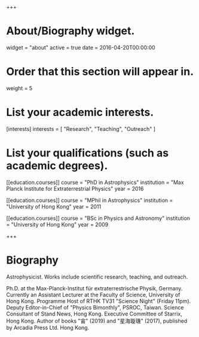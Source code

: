 +++
# About/Biography widget.
widget = "about"
active = true
date = 2016-04-20T00:00:00

# Order that this section will appear in.
weight = 5

# List your academic interests.
[interests]
  interests = [
    "Research",
    "Teaching",
    "Outreach"
  ]

# List your qualifications (such as academic degrees).
[[education.courses]]
  course = "PhD in Astrophysics"
  institution = "Max Planck Institute for Extraterrestrial Physics"
  year = 2016

[[education.courses]]
  course = "MPhil in Astrophysics"
  institution = "University of Hong Kong"
  year = 2011

[[education.courses]]
  course = "BSc in Physics and Astronomy"
  institution = "University of Hong Kong"
  year = 2009
 
+++

# Biography

Astrophysicist. Works include scientific research, teaching, and outreach.

Ph.D. at the Max-Planck-Institut für extraterrestrische Physik, Germany. Currently an Assistant Lecturer at the Faculty of Science, University of Hong Kong. Programme Host of RTHK TV31 "Science Night" (Friday 11pm). Deputy Editor-in-Chief of "Physics Bimonthly", PSROC, Taiwan. Science Consultant of Stand News, Hong Kong. Executive Committee of Starrix, Hong Kong. Author of books "宙" (2019) and "星海璇璣" (2017), published by Arcadia Press Ltd. Hong Kong.